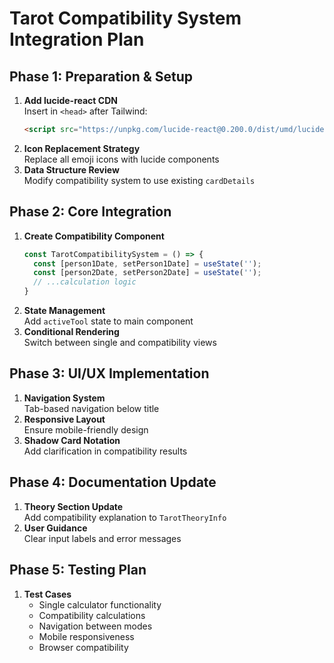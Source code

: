 # Tarot Compatibility System Integration Plan

## Phase 1: Preparation & Setup
1. **Add lucide-react CDN**  
   Insert in `<head>` after Tailwind:
   ```html
   <script src="https://unpkg.com/lucide-react@0.200.0/dist/umd/lucide-react.js"></script>
   ```
2. **Icon Replacement Strategy**  
   Replace all emoji icons with lucide components
3. **Data Structure Review**  
   Modify compatibility system to use existing `cardDetails`

## Phase 2: Core Integration
1. **Create Compatibility Component**  
   ```jsx
   const TarotCompatibilitySystem = () => {
     const [person1Date, setPerson1Date] = useState('');
     const [person2Date, setPerson2Date] = useState('');
     // ...calculation logic
   }
   ```
2. **State Management**  
   Add `activeTool` state to main component
3. **Conditional Rendering**  
   Switch between single and compatibility views

## Phase 3: UI/UX Implementation
1. **Navigation System**  
   Tab-based navigation below title
2. **Responsive Layout**  
   Ensure mobile-friendly design
3. **Shadow Card Notation**  
   Add clarification in compatibility results

## Phase 4: Documentation Update
1. **Theory Section Update**  
   Add compatibility explanation to `TarotTheoryInfo`
2. **User Guidance**  
   Clear input labels and error messages

## Phase 5: Testing Plan
1. **Test Cases**  
   - Single calculator functionality
   - Compatibility calculations
   - Navigation between modes
   - Mobile responsiveness
   - Browser compatibility
